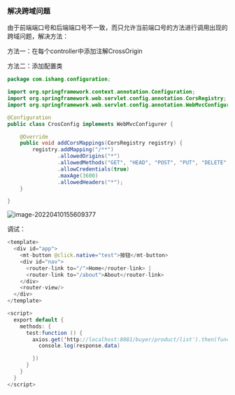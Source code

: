 ### 解决跨域问题

由于前端端口号和后端端口号不一致，而只允许当前端口号的方法进行调用出现的跨域问题，解决方法：

方法一：在每个controller中添加注解CrossOrigin

方法二：添加配置类

```java
package com.ishang.configuration;

import org.springframework.context.annotation.Configuration;
import org.springframework.web.servlet.config.annotation.CorsRegistry;
import org.springframework.web.servlet.config.annotation.WebMvcConfigurer;

@Configuration
public class CrosConfig implements WebMvcConfigurer {

    @Override
    public void addCorsMappings(CorsRegistry registry) {
        registry.addMapping("/**")
                .allowedOrigins("*")
                .allowedMethods("GET", "HEAD", "POST", "PUT", "DELETE", "OPTIONS")
                .allowCredentials(true)
                .maxAge(3600)
                .allowedHeaders("*");
    }

}
```

![image-20220410155609377](C:\Users\DELL\AppData\Roaming\Typora\typora-user-images\image-20220410155609377.png)





调试：

```java
<template>
  <div id="app">
    <mt-button @click.native="test">按钮</mt-button>
    <div id="nav">
      <router-link to="/">Home</router-link> |
      <router-link to="/about">About</router-link>
    </div>
    <router-view/>
  </div>
</template>
```

```java
<script>
  export default {
    methods: {
      test:function () {
        axios.get('http://localhost:8081/buyer/product/list').then(function (response) {
          console.log(response.data)

        })
      }
    }
  }
</script>
```